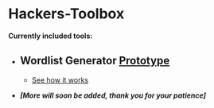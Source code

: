 # Hackers-Toolbox


**Currently included tools:**

* ## Wordlist Generator [Prototype](/DictionaryGen)

  * [See how it works](/DictionaryGen/Algorithm.md)

* ***[More will soon be added, thank you for your patience]***
